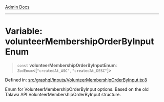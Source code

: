 [Admin Docs](/)

***

# Variable: volunteerMembershipOrderByInputEnum

> `const` **volunteerMembershipOrderByInputEnum**: `ZodEnum`\<\[`"createdAt_ASC"`, `"createdAt_DESC"`\]\>

Defined in: [src/graphql/inputs/VolunteerMembershipOrderByInput.ts:8](https://github.com/Sourya07/talawa-api/blob/aac5f782223414da32542752c1be099f0b872196/src/graphql/inputs/VolunteerMembershipOrderByInput.ts#L8)

Enum for VolunteerMembershipOrderByInput options.
Based on the old Talawa API VolunteerMembershipOrderByInput structure.
